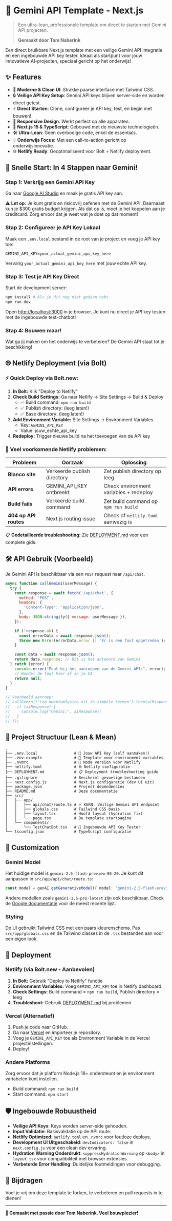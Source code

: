 # 🚀 Gemini API Template - Next.js

> Een ultra-lean, professionele template om direct te starten met Gemini API projecten.
>
> **Gemaakt door Tom Naberink**

Een direct bruikbare Next.js template met een veilige Gemini API integratie en een ingebouwde API key tester. Ideaal als startpunt voor jouw innovatieve AI-projecten, speciaal gericht op het onderwijs!

## ✨ Features

- 💜 **Moderne & Clean UI**: Strakke paarse interface met Tailwind CSS.
- 🔒 **Veilige API Key Setup**: Gemini API keys blijven server-side en worden direct getest.
- ⚡ **Direct Starten**: Clone, configureer je API key, test, en begin met bouwen!
- 📱 **Responsive Design**: Werkt perfect op alle apparaten.
- 🚀 **Next.js 15 & TypeScript**: Gebouwd met de nieuwste technologieën.
- 🛠️ **Ultra-Lean**: Geen overbodige code, enkel de essentials.
- 💡 **Onderwijs Focus**: Met een call-to-action gericht op onderwijsinnovatie.
- 🌐 **Netlify Ready**: Geoptimaliseerd voor Bolt + Netlify deployment.

## 🚀 Snelle Start: In 4 Stappen naar Gemini!

### Stap 1: Verkrijg een Gemini API Key
Ga naar [Google AI Studio](https://makersuite.google.com/app/apikey) en maak je gratis API key aan.

⚠️ **Let op**: Je kunt gratis en risicovrij oefenen met de Gemini API. Daarnaast kun je $300 gratis budget krijgen. Als dat op is, moet je het koppelen aan je creditcard. Zorg ervoor dat je weet wat je doet op dat moment!

### Stap 2: Configureer je API Key Lokaal
Maak een `.env.local` bestand in de root van je project en voeg je API key toe:

```env
GEMINI_API_KEY=your_actual_gemini_api_key_here
```
Vervang `your_actual_gemini_api_key_here` met jouw echte API key.

### Stap 3: Test je API Key Direct
Start de development server:
```bash
npm install # Als je dit nog niet gedaan hebt
npm run dev
```
Open [http://localhost:3000](http://localhost:3000) in je browser. Je kunt nu direct je API key testen met de ingebouwde test-chatbot!

### Stap 4: Bouwen maar!
Wat ga jij maken om het onderwijs te verbeteren? De Gemini API staat tot je beschikking!

## 🌐 Netlify Deployment (via Bolt)

### ⚡ Quick Deploy via Bolt.new:
1. **In Bolt:** Klik "Deploy to Netlify"
2. **Check Build Settings:** Ga naar Netlify → Site Settings → Build & Deploy
   - ✅ Build command: `npm run build` 
   - ✅ Publish directory: (leeg laten!)
   - ✅ Base directory: (leeg laten!)
3. **Add Environment Variable:** Site Settings → Environment Variables
   - Key: `GEMINI_API_KEY`
   - Value: jouw_echte_api_key
4. **Redeploy:** Trigger nieuwe build na het toevoegen van de API key

### 🚨 Veel voorkomende Netlify problemen:

| Probleem | Oorzaak | Oplossing |
|----------|---------|-----------|
| **Blanco site** | Verkeerde publish directory | Zet publish directory op leeg |
| **API errors** | GEMINI_API_KEY ontbreekt | Check environment variables + redeploy |
| **Build fails** | Verkeerde build command | Zet build command op `npm run build` |
| **404 op API routes** | Next.js routing issue | Check of `netlify.toml` aanwezig is |

📋 **Gedetailleerde troubleshooting:** Zie [DEPLOYMENT.md](./DEPLOYMENT.md) voor een complete gids.

## 🛠️ API Gebruik (Voorbeeld)

Je Gemini API is beschikbaar via een `POST` request naar `/api/chat`.

```javascript
async function callGemini(userMessage) {
  try {
    const response = await fetch('/api/chat', {
      method: 'POST',
      headers: {
        'Content-Type': 'application/json',
      },
      body: JSON.stringify({ message: userMessage }),
    });

    if (!response.ok) {
      const errorData = await response.json();
      throw new Error(errorData.error || 'Er is een fout opgetreden');
    }

    const data = await response.json();
    return data.response; // Dit is het antwoord van Gemini
  } catch (error) {
    console.error("Fout bij het aanroepen van de Gemini API:", error);
    // Handel de fout hier af in je UI
    return null;
  }
}

// Voorbeeld aanroep:
// callGemini("Leg kwantumfysica uit in simpele termen").then(aiResponse => {
//   if (aiResponse) {
//     console.log("Gemini:", aiResponse);
//   }
// });
```

## 📁 Project Structuur (Lean & Mean)

```
.
├── .env.local                # 🔑 Jouw API Key (zelf aanmaken!)
├── .env.example              # 📝 Template voor environment variables
├── .nvmrc                    # 🔧 Node version voor Netlify
├── netlify.toml              # 🌐 Netlify configuratie
├── DEPLOYMENT.md             # 📋 Deployment troubleshooting guide
├── .gitignore                # Beschermt gevoelige bestanden
├── next.config.js            # Next.js configuratie (dev UI uit)
├── package.json              # Project dependencies
├── README.md                 # Deze documentatie
├── src/
│   ├── app/
│   │   ├── api/chat/route.ts # 🔥 KERN: Veilige Gemini API endpoint
│   │   ├── globals.css       # Tailwind CSS basis
│   │   ├── layout.tsx        # Hoofd layout (hydration fix)
│   │   └── page.tsx          # De template startpagina
│   └── components/
│       └── TestChatBot.tsx   # 💬 Ingebouwde API Key Tester
└── tsconfig.json             # TypeScript configuratie
```

## 🎨 Customization

### Gemini Model
Het huidige model is `gemini-2.5-flash-preview-05-20`. Je kunt dit aanpassen in `src/app/api/chat/route.ts`:
```typescript
const model = genAI.getGenerativeModel({ model: 'gemini-2.5-flash-preview-05-20' });
```
Andere modellen zoals `gemini-1.5-pro-latest` zijn ook beschikbaar. Check de [Google documentatie](https://ai.google.dev/models/gemini) voor de meest recente lijst.

### Styling
De UI gebruikt Tailwind CSS met een paars kleurenschema. Pas `src/app/globals.css` en de Tailwind classes in de `.tsx` bestanden aan voor een eigen look.

## 🚀 Deployment

### Netlify (via Bolt.new - Aanbevolen)
1. **In Bolt:** Gebruik "Deploy to Netlify" functie
2. **Environment Variables:** Voeg `GEMINI_API_KEY` toe in Netlify dashboard
3. **Check Settings:** Build command = `npm run build`, Publish directory = leeg
4. **Troubleshoot:** Gebruik [DEPLOYMENT.md](./DEPLOYMENT.md) bij problemen

### Vercel (Alternatief)
1. Push je code naar GitHub.
2. Ga naar [Vercel](https://vercel.com) en importeer je repository.
3. Voeg je `GEMINI_API_KEY` toe als Environment Variable in de Vercel projectinstellingen.
4. Deploy!

### Andere Platforms
Zorg ervoor dat je platform Node.js 18+ ondersteunt en je environment variabelen kunt instellen.
- Build command: `npm run build`
- Start command: `npm start`

## 🛡️ Ingebouwde Robuustheid
- **Veilige API Keys**: Keys worden server-side gehouden.
- **Input Validatie**: Basisvalidatie op de API route.
- **Netlify Optimized**: `netlify.toml` en `.nvmrc` voor foutloze deploys.
- **Development UI Uitgeschakeld**: `devIndicators: false` in `next.config.js` voor een clean dev ervaring.
- **Hydration Warning Onderdrukt**: `suppressHydrationWarning` op `<body>` in `layout.tsx` voor compatibiliteit met browser extensies.
- **Verbeterde Error Handling**: Duidelijke foutmeldingen voor debugging.

## 🤝 Bijdragen
Voel je vrij om deze template te forken, te verbeteren en pull requests in te dienen!

---

**💜 Gemaakt met passie door Tom Naberink. Veel bouwplezier!** 
